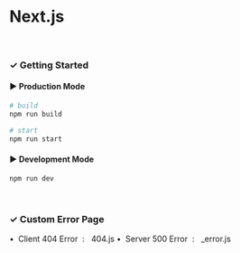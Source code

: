 # Next.js

<br/>

### ✓ Getting Started
#### ▶ Production Mode
```bash
# build
npm run build

# start
npm run start
```

#### ▶ Development Mode
```bash
npm run dev
```

<br/>

### ✓ Custom Error Page
•&nbsp; Client 404 Error &nbsp;: &nbsp;&nbsp;404.js
•&nbsp; Server 500 Error &nbsp;: &nbsp;&nbsp;_error.js
